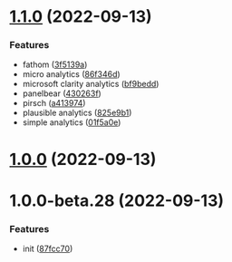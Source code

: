 # [1.1.0](https://github.com/vuepress-star/vuepress-plugin-analytics/compare/v1.0.0...v1.1.0) (2022-09-13)


### Features

* fathom ([3f5139a](https://github.com/vuepress-star/vuepress-plugin-analytics/commit/3f5139a035351c5a2753f04cd2366ff015f49e30))
* micro analytics ([86f346d](https://github.com/vuepress-star/vuepress-plugin-analytics/commit/86f346d3fa7d5cdc459d478a2baf7be3db35f2cb))
* microsoft clarity analytics ([bf9bedd](https://github.com/vuepress-star/vuepress-plugin-analytics/commit/bf9beddbb35540abe7faf8b3774516bd4f61f46c))
* panelbear ([430263f](https://github.com/vuepress-star/vuepress-plugin-analytics/commit/430263ff1a5d8a5fac1a50206f185c9935faba8f))
* pirsch ([a413974](https://github.com/vuepress-star/vuepress-plugin-analytics/commit/a4139747933b5173330b8ee133ad561924b8d969))
* plausible analytics ([825e9b1](https://github.com/vuepress-star/vuepress-plugin-analytics/commit/825e9b1a75140b90525b87cece0aefab0f1ed1f9))
* simple analytics ([01f5a0e](https://github.com/vuepress-star/vuepress-plugin-analytics/commit/01f5a0e924cc1d9969def4099566d1155644707a))



# [1.0.0](https://github.com/vuepress-star/vuepress-plugin-analytics/compare/v1.0.0-beta.28...v1.0.0) (2022-09-13)



# 1.0.0-beta.28 (2022-09-13)


### Features

* init ([87fcc70](https://github.com/vuepress-star/vuepress-plugin-analytics/commit/87fcc70d3571642ebe5c65b3c390895aa0815f97))



